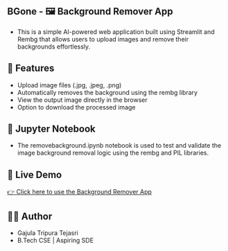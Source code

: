 ## BGone - 🖼️ Background Remover App
- This is a simple AI-powered web application built using Streamlit and Rembg that allows users to upload images and remove their backgrounds effortlessly.

## 🚀 Features
- Upload image files (.jpg, .jpeg, .png)
- Automatically removes the background using the rembg library
- View the output image directly in the browser
- Option to download the processed image

## 📓 Jupyter Notebook
- The removebackground.ipynb notebook is used to test and validate the image background removal logic using the rembg and PIL libraries.
  
## 🔗 Live Demo  
[👉 Click here to use the Background Remover App](https://bgone-tripura.streamlit.app/)


## 🙋‍♀️ Author
- Gajula Tripura Tejasri
- B.Tech CSE | Aspiring SDE
